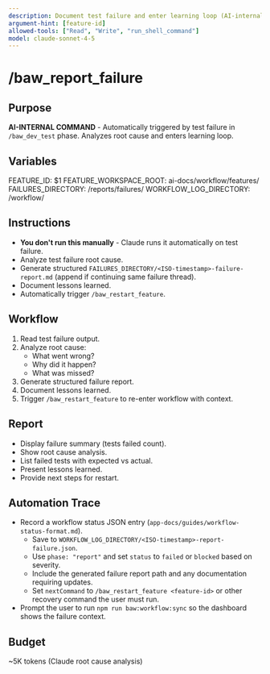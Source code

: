 ```yaml
---
description: Document test failure and enter learning loop (AI-internal command)
argument-hint: [feature-id]
allowed-tools: ["Read", "Write", "run_shell_command"]
model: claude-sonnet-4-5
---
```


# /baw_report_failure

## Purpose
**AI-INTERNAL COMMAND** - Automatically triggered by test failure in `/baw_dev_test` phase. Analyzes root cause and enters learning loop.

## Variables
FEATURE_ID: $1
FEATURE_WORKSPACE_ROOT: ai-docs/workflow/features/
FAILURES_DIRECTORY: <feature-workspace>/reports/failures/
WORKFLOW_LOG_DIRECTORY: <feature-workspace>/workflow/

## Instructions
- **You don't run this manually** - Claude runs it automatically on test failure.
- Analyze test failure root cause.
- Generate structured `FAILURES_DIRECTORY/<ISO-timestamp>-failure-report.md` (append if continuing same failure thread).
- Document lessons learned.
- Automatically trigger `/baw_restart_feature`.

## Workflow
1. Read test failure output.
2. Analyze root cause:
   - What went wrong?
   - Why did it happen?
   - What was missed?
3. Generate structured failure report.
4. Document lessons learned.
5. Trigger `/baw_restart_feature` to re-enter workflow with context.

## Report
- Display failure summary (tests failed count).
- Show root cause analysis.
- List failed tests with expected vs actual.
- Present lessons learned.
- Provide next steps for restart.

## Automation Trace
- Record a workflow status JSON entry (`app-docs/guides/workflow-status-format.md`).
  - Save to `WORKFLOW_LOG_DIRECTORY/<ISO-timestamp>-report-failure.json`.
  - Use `phase: "report"` and set `status` to `failed` or `blocked` based on severity.
  - Include the generated failure report path and any documentation requiring updates.
  - Set `nextCommand` to `/baw_restart_feature <feature-id>` or other recovery command the user must run.
- Prompt the user to run `npm run baw:workflow:sync` so the dashboard shows the failure context.

## Budget
~5K tokens (Claude root cause analysis)
